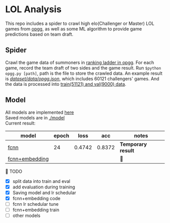 # LOL Analysis
This repo includes a spider to crawl high elo(Challenger or Master) LOL games from [opgg](https://www.op.gg/), as well as some ML algorithm to provide game predictions based on team draft.

## Spider
Crawl the game data of summoners in [ranking ladder in opgg](https://www.op.gg/ranking/ladder/). For each game, record the team draft of two sides and the game result. Run `$python opgg.py [path]`, path is the file to store the crawled data. An example result is [*dataset/data/opgg.json*](https://raw.githubusercontent.com/Bowenduan/LOL_Analysis/master/data/dataset/opgg.json), which includes 60121 challengers' games. And the data is processed into [train(51121) and val(9000) data](https://github.com/Bowenduan/LOL_Analysis/tree/master/data/dataset).


## Model
All models are implemented [here](https://github.com/Bowenduan/LOL_Analysis/blob/master/train/model.py)<br>
Saved models are in [./model](https://github.com/Bowenduan/LOL_Analysis/tree/master/model)<br>
Current result:

| model | epoch | loss | acc | notes|
| ---   | ---   | ---  | --- | ---  |
|[fcnn]((https://github.com/Bowenduan/LOL_Analysis/blob/master/train/train_fcnn.py))  | 24    | 0.4742| 0.8372| **Temporary result**|
|[fcnn+embedding](https://github.com/Bowenduan/LOL_Analysis/blob/master/train/train_fcnn_emb.py)| | | | :triangular_flag_on_post: |


:triangular_flag_on_post: TODO
* [x] split data into train and eval
* [x] add evaluation during training
* [x] Saving model and lr schedular
* [x] fcnn+embedding code
* [ ] fcnn lr schedular tune
* [ ] fcnn+embedding train
* [ ] other models
